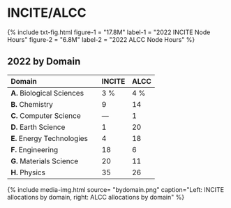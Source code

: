 # INCITE/ALCC

{%	include txt-fig.html 
	  figure-1 = "17.8M"
		label-1 = "2022 INCITE Node Hours"
    figure-2 = "6.8M"
    label-2 = "2022 ALCC Node Hours"
%}



## 2022 by Domain


| Domain                     |     | INCITE | ALCC |
| :---                       | :-- | :---   | :--- |
| **A.** Biological Sciences |     | 3 %    | 4 %  |
| **B.** Chemistry           |     | 9      | 14   |
| **C.** Computer Science    |     | —      | 1    |
| **D.** Earth Science       |     | 1      | 20   |
| **E.** Energy Technologies |     | 4      | 18   |
| **F.** Engineering         |     | 18     | 6    |
| **G.** Materials Science   |     | 20     | 11   |
| **H.** Physics             |     | 35     | 26   |



{% include media-img.html
   source= "bydomain.png"
   caption="Left: INCITE allocations by domain, right: ALCC allocations by domain"
%}


<!-- | :------------------ | :--- | 
| Biological Sciences | 3 %  | 
| Chemistry           | 9    |
| Computer Science    | —    |
| Earth Science       | 1    |
| Energy Technologies | 4    |
| Engineering         | 18   |
| Materials Science   | 20   |
| Physics             | 35   | -->




